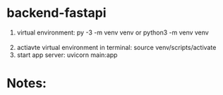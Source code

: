 # backend-fastapi

1. virtual environment: py -3 -m venv venv  or python3 -m venv venv <br><br>
2. actiavte virtual environment in terminal: source venv/scripts/activate <br>
3. start app server: uvicorn main:app

# Notes:
<!-- 
######## CRUD - Create, Read, Update, Delete Operation##########
# Always plural while creating path operations
# Create - POST -> /posts -> app.post("/posts")
# Read -> GET -> app.get("/posts") or  app.get("/posts/{:id}")
# Update -> PUT (send all the fields to update the entry)/PATCH (change specific item) -> app.put("/posts/{id}")
# Delete - DELETE -> app.delete("/posts/{id}")

# TYPING AND PYDANTIC
# def get_full_name(first_name: str, second_name: str):
#     return first_name.title() + " " + second_name.title()

# print(get_full_name("Anshul", "Singh"))

# from typing import Optional, Union


# # def say_hi(name: Optional[str]):
# # def say_hi(name: Union[str, None] = None):
# #     print(f"Hey {name}!")
    
# # say_hi()

# # Typing: 
# # Simple Types: (int, float, str, bool, bytes), 
# # Generic Types: list, set, tuple, dict
# # Optional, Union
# # Classes as type

# class Person:
    
#     def __init__(self, name: str) -> None:
#         self.name = name

# def get_one_person(one_person: Person):
#     return one_person.name + " man!"

# hello = Person("hello")


# print(get_one_person(one_person = hello))


# # Pydantic Models: data validation - declare the shape of the data as classes with attributes and each attribute has a type, gives you an object with all data 

# from datetime import datetime
# from pydantic import BaseModel

# class User(BaseModel):
#     id: int
#     name: str = "John Doe"
#     signup_ts: datetime | None
#     friends: list[int] = []
    
# external_data = {
#     "id": 1,
#     "name": "Anshul",
#     "signup_ts": "2015-06-01 12:22"
# }
    
# user = User(**external_data)
# print(user)


# from typing import Annotated

# def say_hello(name: Annotated[str, "this is just metadata"]) -> str:
#     return f"hello {name}!"
    
# print(say_hello("aSnhul"))



 -->
